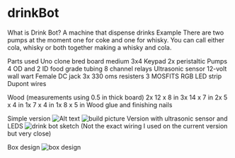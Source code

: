 # drinkBot
What is Drink Bot?
A machine that dispense drinks
Example
There are two pumps at the moment one for coke and one for whisky. You can call either cola, whisky or both together making a whisky and cola.

Parts used
Uno clone
bred board medium
3x4 Keypad
2x peristaltic Pumps
4 OD and 2 ID food grade tubing
8 channel relays
Ultrasonic sensor
12-volt wall wart
Female DC jack
3x 330 oms resisters
3 MOSFITS
RGB LED strip
Dupont wires

Wood (measurements using 0.5 in thick board)
2x 12 x 8 in
3x 14 x 7 in
2x 5 x 4 in
1x 7 x 4 in
1x 8 x 5 in
Wood glue and finishing nails

Simple version
![Alt text](drinkBot\images\buildPic.jpg?raw=true "Title")
<img src="/drinkBot\images\buildPic.jpg" alt="build picture" title="Optional title">
Version with ultrasonic sensor and LEDS
<img src="/drinkBot\images\DrinkBotsketch.png" alt="drink bot sketch" title="Optional title">
(Not the exact wiring I used on the current version but very close)

Box design
<img src="/drinkBot\images\boxDesign.JPG" alt="box design " title="Optional title">
